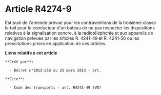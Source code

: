# Article R4274-9

Est puni de l'amende prévue pour les contraventions de la troisième classe le fait pour le conducteur d'un bateau de ne pas
respecter les dispositions relatives à la signalisation sonore, à la radiotéléphonie et aux appareils de navigation prévues
par les articles R. 4241-49 et R. 4241-50 ou les prescriptions prises en application de ces articles.

**Liens relatifs à cet article**

	**Créé par**:

	  - Décret n°2013-253 du 25 mars 2013 - art.

	**Cite**:

	  - Code des transports - art. R4241-49 (VD)

